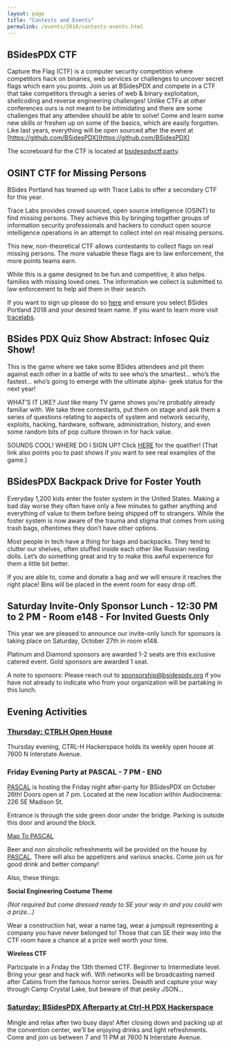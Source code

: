 ```yaml
---
layout: page
title: "Contests and Events"
permalink: /events/2018/contests-events.html
---
```


<a name="BSidesPDX CTF"></a>

## BSidesPDX CTF

Capture the Flag (CTF) is a computer security competition where competitors hack on binaries, web services or challenges to uncover secret flags which earn you points. Join us at BSidesPDX and compete in a CTF that take competitors through a series of web & binary exploitation, shellcoding and reverse engineering challenges! Unlike CTFs at other conferences ours is not meant to be intimidating and there are some challenges that any attendee should be able to solve! Come and learn some new skills or freshen up on some of the basics, which are easily forgotten. Like last years, everything will be open sourced after the event at [https://github.com/BSidesPDX](https://github.com/BSidesPDX)

The scoreboard for the CTF is located at [bsidespdxctf.party](https://bsidespdxctf.party).

<a name="OSINT For Missing Persons"></a>

## OSINT CTF for Missing Persons

BSides Portland has teamed up with Trace Labs to offer a secondary CTF for this year.

Trace Labs provides crowd sourced, open source intelligence (OSINT) to find missing persons. They achieve this by bringing together groups of information security professionals and hackers to conduct open source intelligence operations in an attempt to collect intel on real missing persons.

This new, non-theoretical CTF allows contestants to collect flags on real missing persons. The more valuable these flags are to law enforcement, the more points teams earn.

While this is a game designed to be fun and competitive, it also helps families with missing loved ones. The information we collect is submitted to law enforcement to help aid them in their search.

If you want to sign up please do so [here](https://www.tracelabs.org/accounts/register/) and ensure you select BSides Portland 2018 and your desired team name. If you want to learn more visit [tracelabs](https://www.tracelabs.org).

<a name="Quiz"></a>

## BSides PDX Quiz Show Abstract: Infosec Quiz Show!

This is the game where we take some BSides attendees and pit them against each other in a battle of wits to see who’s the smartest... who’s the fastest... who’s going to emerge with the ultimate alpha- geek status for the next year!

WHAT’S IT LIKE? Just like many TV game shows you’re probably already familiar with. We take three contestants, put them on stage and ask them a series of questions relating to aspects of system and network security, exploits, hacking, hardware, software, administration, history, and even some random bits of pop culture thrown in for hack value.

SOUNDS COOL! WHERE DO I SIGN UP? Click [HERE](https://goo.gl/forms/2b3ZSkdvvLwebiJn2) for the qualifier! (That link also points you to past shows if you want to see real examples of the game.)

<a name="Backpack Drive"></a>

## BSidesPDX Backpack Drive for Foster Youth

Everyday 1,200 kids enter the foster system in the United States. Making a bad day worse they often have only a few minutes to gather anything and everything of value to them before being shipped off to strangers. While the foster system is now aware of the trauma and stigma that comes from using trash bags, oftentimes they don’t have other options.

Most people in tech have a thing for bags and backpacks. They tend to clutter our shelves, often stuffed inside each other like Russian nesting dolls. Let’s do something great and try to make this awful experience for them a little bit better.

If you are able to, come and donate a bag and we will ensure it reaches the right place! Bins will be placed in the event room for easy drop off.

<a name="Sponsors"></a>

## Saturday Invite-Only Sponsor Lunch - 12:30 PM to 2 PM - Room e148 - For Invited Guests Only

This year we are pleased to announce our invite-only lunch for sponsors is taking place on Saturday, October 27th in room e148.

Platinum and Diamond sponsors are awarded 1-2 seats are this exclusive catered event. Gold sponsors are awarded 1 seat.

A note to sponsors: Please reach out to sponsorship@bsidespdx.org if you have not already to indicate who from your organization will be partaking in this lunch.



## Evening Activities

<a name="Thursday"></a>
### [Thursday: CTRLH Open House](https://www.meetup.com/CTRL-H/events/jkktgpyxnbhc/)

Thursday evening, CTRL-H Hackerspace holds its weekly open house at 7600 N Interstate Avenue.

<a name="Friday"></a>
### Friday Evening Party at PASCAL - 7 PM - END

<a href="https://www.pascalpdx.org" target="_blank">PASCAL</a> is hosting the Friday night after-party for BSidesPDX on October 26th! Doors open at 7 pm. Located at the new location within Audiocinema: 226 SE Madison St.

Entrance is through the side green door under the bridge. Parking is outside this door and around the block.

<a href="https://goo.gl/maps/Zfr3b9QV6iN2" target="_blank">Map To PASCAL</a>

Beer and non alcoholic refreshments will be provided on the house by <a href="https://www.pascalpdx.org" target="_blank">PASCAL</a>. There will also be appetizers and various snacks. Come join us for good drink and better company!

Also, these things:

**Social Engineering Costume Theme**

*(Not required but come dressed ready to SE your way in and you could win a prize...)*

Wear a construction hat, wear a name tag, wear a jumpsuit representing a company you have never belonged to! Those that can SE their way into the CTF room have a chance at a prize well worth your time.

**Wireless CTF**

Participate in a Friday the 13th themed CTF.
Beginner to Intermediate level. Bring your gear and hack wifi. Wifi networks will be broadcasting named after Cabins from the famous horror series. Deauth and capture your way through Camp Crystal Lake, but beware of that pesky JSON...

<a name="Saturday"></a>
### [Saturday: BSidesPDX Afterparty at Ctrl-H PDX Hackerspace](http://pdxhackerspace.org/)

Mingle and relax after two busy days! After closing down and packing up at the convention center, we'll be enjoying drinks and light refreshments. Come and join us between 7 and 11 PM at 7600 N Interstate Avenue.


<!--
<a name=""></a>

## Title
Abstract

-->
